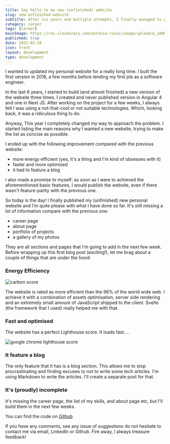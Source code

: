 ```yaml
---
title: Say hello to my new (unfinished) website
slug: new-unfinished-website
subtitle: After six years and multiple attempts, I finally managed to put a new website together
category: career
tags: [career]
mainImage: https://res.cloudinary.com/antonio-rossi/image/upload/w_1000/v1648572228/articles/first-article/home-page_fivkuj.png
published: true
date: 2022-03-28
icon: front
layout: development
type: development
---
```


I wanted to updated my personal website for a really long time. I built the first version in 2016, a few months before lending my first job as a software engineer.

In the last 6 years, I started to build (and almost finished) a new version of the website three times. I created and never published version in Angular 4 and one in Next JS. After working on the project for a few weeks, I always felt I was using a not-that-cool or not suitable technologies. Which, looking back, it was a ridiculous thing to do.

Anyway, This year I completely changed my way to approach the problem. I started listing the main reasons why I wanted a new website, trying to make the list as concise as possible.

I ended up with the following improvement compared with the previous website:

- more energy efficient (yes, it's a thing and I'm kind of obsesses with it)
- faster and more optimised
- it had to feature a blog

I also made a promise to myself: as soon as I were to achieved the aforementioned basic features, I would publish the website, even if there wasn't feature-parity with the previous one.

So today is the day! I finally published my (unfinished) new personal website and I'm quite please with what I have done so far. It's still missing a lot of information compare with the previous one:

- career page
- about page
- portfolio of projects
- a gallery of my photos

They are all sections and pages that I'm going to add in the next few week. Before wrapping up this first blog post (exciting!), let me brag about a couple of things that are under the hood:

### Energy Efficiency

<img
  src="https://res.cloudinary.com/antonio-rossi/image/upload/w_1000/v1648399548/articles/first-article/new-website-carbon-score.png"
  alt="carbon score"
  width={1000}
  height={1000}
  placeholder="blur"
  loading="lazy"
  class="rounded-lg drop-shadow-md"
/>

The website is rated as more efficient than the 96% of the world wide web. I achieve it with a combination of assets optimisation, server side rendering and an extremely small amount of JavaScript shipped to the client. Svelte (the framework that I used) really helped me with that.

### Fast and optimised

The website has a perfect Lighthouse score. It loads fast....

<img
  src="https://res.cloudinary.com/antonio-rossi/image/upload/w_762/v1648400557/articles/first-article/lighthouse-score.png"
  alt="google chrome lighthouse score"
  width={762}
  height={753}
  placeholder="blur"
  loading="lazy"
  class="rounded-lg drop-shadow-md"
/>

### It feature a blog

The only feature that it has is a blog section. This allows me to stop procrastinating and finding excuses to not to write some tech articles.
I'm using Markdown to write the articles. I'll create a separate post for that.

### It's (proudly) incomplete

It's missing the career page, the list of my skills, and about page etc, but I'll build them in the next few weeks.

You can find the code on [Github](https://github.com/ruralant/personal-website)

If you have any comments, see any issue of suggestions do not hesitate to contact me via email, LinkedIn or Github. Fire away, I always treasure feedback!
